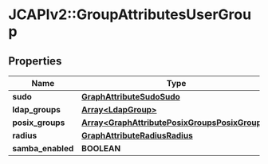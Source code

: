 # JCAPIv2::GroupAttributesUserGroup

## Properties
Name | Type | Description | Notes
------------ | ------------- | ------------- | -------------
**sudo** | [**GraphAttributeSudoSudo**](GraphAttributeSudoSudo.md) |  | [optional] 
**ldap_groups** | [**Array&lt;LdapGroup&gt;**](LdapGroup.md) |  | [optional] 
**posix_groups** | [**Array&lt;GraphAttributePosixGroupsPosixGroups&gt;**](GraphAttributePosixGroupsPosixGroups.md) |  | [optional] 
**radius** | [**GraphAttributeRadiusRadius**](GraphAttributeRadiusRadius.md) |  | [optional] 
**samba_enabled** | **BOOLEAN** |  | [optional] 

